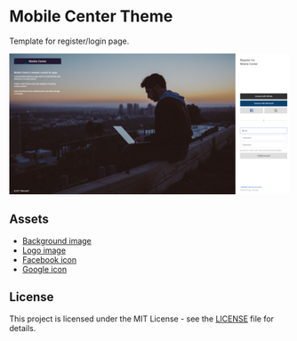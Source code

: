 # Mobile Center Theme
Template for register/login page.

![Preview image](screenshots/register.png)

## Assets
* [Background image](https://unsplash.com/search/computer?photo=Z3ownETsdNQ)
* [Logo image](http://thepatternlibrary.com/#kale-salad)
* [Facebook icon](http://www.flaticon.com/free-icon/facebook_124010) 
* [Google icon](http://www.flaticon.com/free-icon/search_281764) 

## License
This project is licensed under the MIT License - see the [LICENSE](LICENSE) file for details.